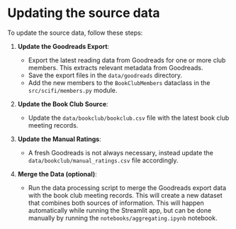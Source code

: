# Updating the source data

To update the source data, follow these steps:

1. **Update the Goodreads Export**:
   - Export the latest reading data from Goodreads for one or more club members. This extracts relevant metadata from Goodreads.
   - Save the export files in the `data/goodreads` directory.
   - Add the new members to the `BookClubMembers` dataclass in the `src/scifi/members.py` module.

2. **Update the Book Club Source**:
    - Update the `data/bookclub/bookclub.csv` file with the latest book club meeting records.

3. **Update the Manual Ratings**:
   - A fresh Goodreads is not always necessary, instead update the `data/bookclub/manual_ratings.csv` file accordingly.

4. **Merge the Data (optional)**:
   - Run the data processing script to merge the Goodreads export data with the book club meeting records. This will create a new dataset that combines both sources of information. This will happen automatically while running the Streamlit app, but can be done manually by running the `notebooks/aggregating.ipynb` notebook.
